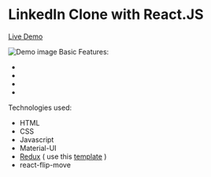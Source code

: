 # LinkedIn Clone with React.JS

<a href="https://linkedin-clone-ea448.web.app/">Live Demo</a>

<img src="https://github.com/ahmadrazach/linkedin-clone/blob/master/src/files/App%20demo.gif" alt="Demo image"/>
Basic Features:
 
- 
- 
- 
-

Technologies used:

- HTML
- CSS
- Javascript
- Material-UI
- <a href="https://redux.js.org/tutorials/quick-start">Redux</a> ( use this <a href="https://github.com/reduxjs/cra-template-redux">template</a> )
- react-flip-move

